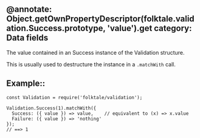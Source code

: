 @annotate: Object.getOwnPropertyDescriptor(folktale.validation.Success.prototype, 'value').get
category: Data fields
---

The value contained in an Success instance of the Validation structure.

This is usually used to destructure the instance in a `.matchWith` call.

## Example::

    const Validation = require('folktale/validation');

    Validation.Success(1).matchWith({
      Success: ({ value }) => value,    // equivalent to (x) => x.value
      Failure: ({ value }) => 'nothing'
    });
    // ==> 1